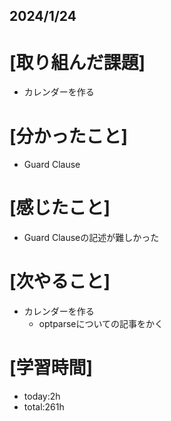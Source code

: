 ## 2024/1/24

# [取り組んだ課題]
- カレンダーを作る
# [分かったこと]
- Guard Clause
# [感じたこと]  
- Guard Clauseの記述が難しかった
# [次やること]
- カレンダーを作る
  - optparseについての記事をかく
# [学習時間]
- today:2h  
- total:261h
